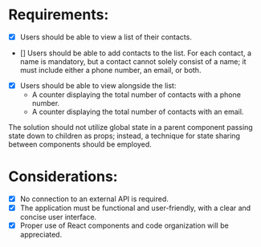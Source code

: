 # Requirements:

- [x] Users should be able to view a list of their contacts.
- [] Users should be able to add contacts to the list. For each contact, a name is mandatory, but a contact cannot solely consist of a name; it must include either a phone number, an email, or both.
- [x] Users should be able to view alongside the list:
  - A counter displaying the total number of contacts with a phone number.
  - A counter displaying the total number of contacts with an email.

The solution should not utilize global state in a parent component passing state down to children as props; instead, a technique for state sharing between components should be employed.

# Considerations:

- [x] No connection to an external API is required.
- [x] The application must be functional and user-friendly, with a clear and concise user interface.
- [x] Proper use of React components and code organization will be appreciated.
